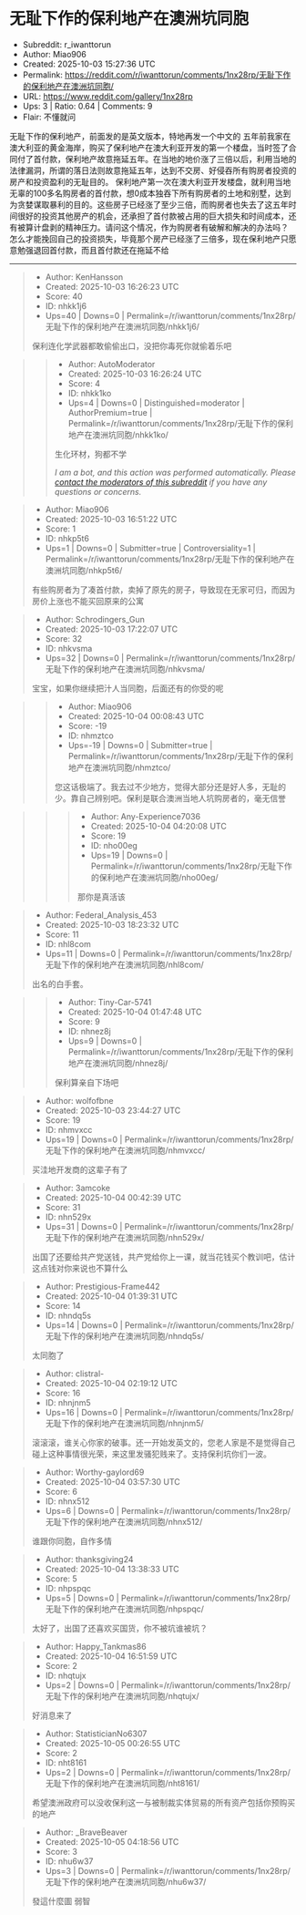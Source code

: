 # 无耻下作的保利地产在澳洲坑同胞

- Subreddit: r_iwanttorun
- Author: Miao906
- Created: 2025-10-03 15:27:36 UTC
- Permalink: https://reddit.com/r/iwanttorun/comments/1nx28rp/无耻下作的保利地产在澳洲坑同胞/
- URL: https://www.reddit.com/gallery/1nx28rp
- Ups: 3 | Ratio: 0.64 | Comments: 9
- Flair: 不懂就问


无耻下作的保利地产，前面发的是英文版本，特地再发一个中文的
五年前我家在澳大利亚的黄金海岸，购买了保利地产在澳大利亚开发的第一个楼盘，当时签了合同付了首付款，保利地产故意拖延五年。在当地的地价涨了三倍以后，利用当地的法律漏洞，所谓的落日法则故意拖延五年，达到不交房、好侵吞所有购房者投资的房产和投资盈利的无耻目的。
保利地产第一次在澳大利亚开发楼盘，就利用当地无辜的100多名购房者的首付款，想0成本独吞下所有购房者的土地和别墅，达到为贪婪谋取暴利的目的。这些房子已经涨了至少三倍，而购房者也失去了这五年时间很好的投资其他房产的机会，还承担了首付款被占用的巨大损失和时间成本，还有被算计盘剥的精神压力。请问这个情况，作为购房者有破解和解决的办法吗？
怎么才能挽回自己的投资损失，毕竟那个房产已经涨了三倍多，现在保利地产只愿意勉强退回首付款，而且首付款还在拖延不给


---

> - Author: KenHansson
> - Created: 2025-10-03 16:26:23 UTC
> - Score: 40
> - ID: nhkk1j6
> - Ups=40 | Downs=0 | Permalink=/r/iwanttorun/comments/1nx28rp/无耻下作的保利地产在澳洲坑同胞/nhkk1j6/
>
> 保利连化学武器都敢偷偷出口，没把你毒死你就偷着乐吧

>> - Author: AutoModerator
>> - Created: 2025-10-03 16:26:24 UTC
>> - Score: 4
>> - ID: nhkk1ko
>> - Ups=4 | Downs=0 | Distinguished=moderator | AuthorPremium=true | Permalink=/r/iwanttorun/comments/1nx28rp/无耻下作的保利地产在澳洲坑同胞/nhkk1ko/
>>
>> 生化环材，狗都不学
>> 
>> *I am a bot, and this action was performed automatically. Please [contact the moderators of this subreddit](/message/compose/?to=/r/iwanttorun) if you have any questions or concerns.*

> - Author: Miao906
> - Created: 2025-10-03 16:51:22 UTC
> - Score: 1
> - ID: nhkp5t6
> - Ups=1 | Downs=0 | Submitter=true | Controversiality=1 | Permalink=/r/iwanttorun/comments/1nx28rp/无耻下作的保利地产在澳洲坑同胞/nhkp5t6/
>
> 有些购房者为了凑首付款，卖掉了原先的房子，导致现在无家可归，而因为房价上涨也不能买回原来的公寓

> - Author: Schrodingers_Gun
> - Created: 2025-10-03 17:22:07 UTC
> - Score: 32
> - ID: nhkvsma
> - Ups=32 | Downs=0 | Permalink=/r/iwanttorun/comments/1nx28rp/无耻下作的保利地产在澳洲坑同胞/nhkvsma/
>
> 宝宝，如果你继续把汁人当同胞，后面还有的你受的呢

>> - Author: Miao906
>> - Created: 2025-10-04 00:08:43 UTC
>> - Score: -19
>> - ID: nhmztco
>> - Ups=-19 | Downs=0 | Submitter=true | Permalink=/r/iwanttorun/comments/1nx28rp/无耻下作的保利地产在澳洲坑同胞/nhmztco/
>>
>> 您这话极端了。我去过不少地方，觉得大部分还是好人多，无耻的少。靠自己辨别吧。保利是联合澳洲当地人坑购房者的，毫无信誉

>>> - Author: Any-Experience7036
>>> - Created: 2025-10-04 04:20:08 UTC
>>> - Score: 19
>>> - ID: nho00eg
>>> - Ups=19 | Downs=0 | Permalink=/r/iwanttorun/comments/1nx28rp/无耻下作的保利地产在澳洲坑同胞/nho00eg/
>>>
>>> 那你是真活该

> - Author: Federal_Analysis_453
> - Created: 2025-10-03 18:23:32 UTC
> - Score: 11
> - ID: nhl8com
> - Ups=11 | Downs=0 | Permalink=/r/iwanttorun/comments/1nx28rp/无耻下作的保利地产在澳洲坑同胞/nhl8com/
>
> 出名的白手套。

>> - Author: Tiny-Car-5741
>> - Created: 2025-10-04 01:47:48 UTC
>> - Score: 9
>> - ID: nhnez8j
>> - Ups=9 | Downs=0 | Permalink=/r/iwanttorun/comments/1nx28rp/无耻下作的保利地产在澳洲坑同胞/nhnez8j/
>>
>> 保利算亲自下场吧

> - Author: wolfofbne
> - Created: 2025-10-03 23:44:27 UTC
> - Score: 19
> - ID: nhmvxcc
> - Ups=19 | Downs=0 | Permalink=/r/iwanttorun/comments/1nx28rp/无耻下作的保利地产在澳洲坑同胞/nhmvxcc/
>
> 买洼地开发商的这辈子有了

> - Author: 3amcoke
> - Created: 2025-10-04 00:42:39 UTC
> - Score: 31
> - ID: nhn529x
> - Ups=31 | Downs=0 | Permalink=/r/iwanttorun/comments/1nx28rp/无耻下作的保利地产在澳洲坑同胞/nhn529x/
>
> 出国了还要给共产党送钱，共产党给你上一课，就当花钱买个教训吧，估计这点钱对你来说也不算什么

> - Author: Prestigious-Frame442
> - Created: 2025-10-04 01:39:31 UTC
> - Score: 14
> - ID: nhndq5s
> - Ups=14 | Downs=0 | Permalink=/r/iwanttorun/comments/1nx28rp/无耻下作的保利地产在澳洲坑同胞/nhndq5s/
>
> 太同胞了

> - Author: clistral-
> - Created: 2025-10-04 02:19:12 UTC
> - Score: 16
> - ID: nhnjnm5
> - Ups=16 | Downs=0 | Permalink=/r/iwanttorun/comments/1nx28rp/无耻下作的保利地产在澳洲坑同胞/nhnjnm5/
>
> 滚滚滚，谁关心你家的破事。还一开始发英文的，您老人家是不是觉得自己碰上这种事情很光荣，来这里发骚犯贱来了。支持保利坑你们一波。

> - Author: Worthy-gaylord69
> - Created: 2025-10-04 03:57:30 UTC
> - Score: 6
> - ID: nhnx512
> - Ups=6 | Downs=0 | Permalink=/r/iwanttorun/comments/1nx28rp/无耻下作的保利地产在澳洲坑同胞/nhnx512/
>
> 谁跟你同胞，自作多情

> - Author: thanksgiving24
> - Created: 2025-10-04 13:38:33 UTC
> - Score: 5
> - ID: nhpspqc
> - Ups=5 | Downs=0 | Permalink=/r/iwanttorun/comments/1nx28rp/无耻下作的保利地产在澳洲坑同胞/nhpspqc/
>
> 太好了，出国了还喜欢买国货，你不被坑谁被坑？

> - Author: Happy_Tankmas86
> - Created: 2025-10-04 16:51:59 UTC
> - Score: 2
> - ID: nhqtujx
> - Ups=2 | Downs=0 | Permalink=/r/iwanttorun/comments/1nx28rp/无耻下作的保利地产在澳洲坑同胞/nhqtujx/
>
> 好消息来了

> - Author: StatisticianNo6307
> - Created: 2025-10-05 00:26:55 UTC
> - Score: 2
> - ID: nht8161
> - Ups=2 | Downs=0 | Permalink=/r/iwanttorun/comments/1nx28rp/无耻下作的保利地产在澳洲坑同胞/nht8161/
>
> 希望澳洲政府可以没收保利这一与被制裁实体贸易的所有资产包括你预购买的地产

> - Author: _BraveBeaver
> - Created: 2025-10-05 04:18:56 UTC
> - Score: 3
> - ID: nhu6w37
> - Ups=3 | Downs=0 | Permalink=/r/iwanttorun/comments/1nx28rp/无耻下作的保利地产在澳洲坑同胞/nhu6w37/
>
> 發這什麼圖 弱智
